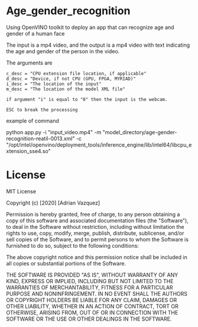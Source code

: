 # Age_gender_recognition
Using OpenVINO toolkit to deploy an app that can recognize age and gender of a human face

The input is a mp4 video, and the output is a mp4 video with text indicating the age and gender of the person in the video.

The arguments are

    c_desc = "CPU extension file location, if applicable"
    d_desc = "Device, if not CPU (GPU, FPGA, MYRIAD)"
    i_desc = "The location of the input"
    m_desc = "The location of the model XML file"
    
    if argument "i" is equal to "0" then the input is the webcam.
    
    ESC to break the processing

example of command 

python app.py -i "input_video.mp4" -m "model_directory/age-gender-recognition-reatil-0013.xml" 
-c "/opt/intel/openvino/deployment_tools/inference_engine/lib/intel64/libcpu_extension_sse4.so"
# License

MIT License

Copyright (c) [2020] [Adrian Vazquez]

Permission is hereby granted, free of charge, to any person obtaining a copy of this software and associated documentation files (the "Software"), to deal in the Software without restriction, including without limitation the rights to use, copy, modify, merge, publish, distribute, sublicense, and/or sell copies of the Software, and to permit persons to whom the Software is furnished to do so, subject to the following conditions:

The above copyright notice and this permission notice shall be included in all copies or substantial portions of the Software.

THE SOFTWARE IS PROVIDED "AS IS", WITHOUT WARRANTY OF ANY KIND, EXPRESS OR IMPLIED, INCLUDING BUT NOT LIMITED TO THE WARRANTIES OF MERCHANTABILITY, FITNESS FOR A PARTICULAR PURPOSE AND NONINFRINGEMENT. IN NO EVENT SHALL THE AUTHORS OR COPYRIGHT HOLDERS BE LIABLE FOR ANY CLAIM, DAMAGES OR OTHER LIABILITY, WHETHER IN AN ACTION OF CONTRACT, TORT OR OTHERWISE, ARISING FROM, OUT OF OR IN CONNECTION WITH THE SOFTWARE OR THE USE OR OTHER DEALINGS IN THE SOFTWARE.
